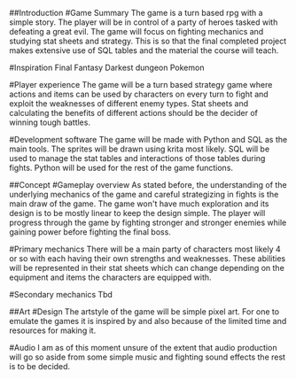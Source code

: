 ##Introduction
#Game Summary
The game is a turn based rpg with a simple story. The player will be in control of a party of heroes tasked with defeating a great evil. The game will focus on fighting mechanics and studying stat sheets and strategy. This is so that the final completed project makes extensive use of SQL tables and the material the course will teach.

	
#Inspiration
Final Fantasy
Darkest dungeon
Pokemon


#Player experience
The game will be a turn based strategy game where actions and items can be used by characters on every turn to fight and exploit the weaknesses of different enemy types. Stat sheets and calculating the benefits of different actions should be the decider of winning tough battles.

	
#Development software
The game will be made with Python and SQL as the main tools. The sprites will be drawn using krita most likely. SQL will be used to manage the stat tables and interactions of those tables during fights. Python will be used for the rest of the game functions.

##Concept
#Gameplay overview
As stated before, the understanding of the underlying mechanics of the game and careful strategizing in fights is the main draw of the game. The game won't have much exploration and its design is to be mostly linear to keep the design simple. The player will progress through the game by fighting stronger and stronger enemies while gaining power before fighting the final boss. 

#Primary mechanics
There will be a main party of characters most likely 4 or so with each having their own strengths and weaknesses. These abilities will be represented in their stat sheets which can change depending on the equipment and items the characters are equipped with.

#Secondary mechanics
Tbd


##Art
#Design
The artstyle of the game will be simple pixel art. For one to emulate the games it is inspired by and also because of the limited time and resources for making it. 
	
#Audio
I am as of this moment unsure of the extent that audio production will go so aside from some simple music and fighting sound effects the rest is to be decided.
